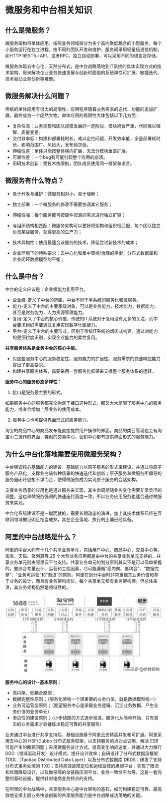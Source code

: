 # 微服务和中台相关知识

## 

## 什么是微服务？

微服务架构将单体应用，按照业务领域拆分为多个高内聚低耦合的小型服务，每个小服务运行在独立进程，由不同的团队开发和维护，服务间采用轻量级通信机制，如HTTP RESTful API，或者RPC，独立自动部署，可以采用不同的语言及存储。

微服务体现去中心化、天然分布式，是中台战略落地到IT系统的具体实现方式的技术架构，用来解决企业业务快速发展与创新时面临的系统弹性可扩展、敏捷迭代、技术驱动业务创新等难题。

## 微服务解决什么问题？

传统的单体应用有很大的局限性，应用程序随着业务需求的迭代、功能的追加扩展，最终成为一个庞然大物。单体应用的局限性大体包括以下几方面：

- 复杂性高：业务规模和团队规模发展的一定阶段，模块耦合严重，代码难以理解，质量变差。
- 交付效率低：构建和部署耗时长，难以定位问题，开发效率低，全量部署耗时长、影响范围广、风险大，发布频次低。
- 伸缩性差：单体只能按整体横向扩展，无法分模块垂直扩展。
- 可靠性差：一个bug有可能引起整个应用的崩溃。
- 阻碍技术创新：受技术栈限制，团队成员使用同一框架和语言。

## 微服务有什么特点？

- 易于开发与维护：微服务相对小，易于理解；

- 独立部署：一个微服务的修改不需要协调其它服务；

- 伸缩性强：每个服务都可按硬件资源的需求进行独立扩容；

- 与组织结构相匹配：微服务架构可以更好将架构和组织相匹配，每个团队独立负责某些服务，获得更高的生产力；

- 技术异构性：使用最适合该服务的技术，降低尝试新技术的成本；

- 企业环境下的特殊要求：去中心化和集中管控/治理的平衡，分布式数据库和企业闭环数据模型的平衡；

## 什么是中台？

  中台的定义应该是：企业级能力复用平台。

  - 企业级-定义了中台的范围，中台不同于单系统的服务化和微服务。
  - 能力-定义了中台的主要承载对象，可以是业务能力，技术能力，数据能力，甚至是财务能力，人力资源管理能力。
  - 复用-定义了中台的核心价值，传统的IT系统对于复用没有太多的关注，而中台要求组织需要通过复用实现数字化敏捷力。
  - 平台-定义了中台的主要形式，区别于传统IT系统的烟囱式构建，通过对能力的更细粒度识别，实现企业能力的柔性复用。

  **共享服务体系是业务中台的核心中枢。**

  - 对这些服务中心的服务稳定性、服务能力的扩展性、服务需求的快速响应能力提出了更高要求。
  - 构建共享服务体系，需要采用一套服务化框架来支撑整个服务体系的运转。

  **服务中心的服务形态多样性：**

1. 接口是服务最主要的形式。

  如果服务中心的服务都完全拘泥于接口这种形式，那又大大局限了服务中心的服务能力，或者会增加上层业务的使用成本。

2. 服务中心也可提供界面形式的服务能力。

  淘宝的商品中心的商品发布能直接提供用户操作的界面，商品的类目管理也会有淘宝小二操作的界面，类似的交易中心、营销中心都有提供界面形式的服务能力。

  ## 为什么中台化落地需要使用微服务架构？

  中台强调核心基础能力的建设，基础能力以原子服务的形式来建设，并通过将原子服务产品化，支撑业务端各种场景的快速迭代和创新；原子服务和微服务所倡导的服务自闭环思想不谋而合，使得微服务成为实现原子服务的合适架构。

  支撑业务场景的应用也是通过服务来实现，其生命周期随业务变化需要非常灵活的调整，这也和微服务强调的快速迭代高度一致，所以业务应用服务也适合通过微服务来实现。

  中台化系统建设不是一蹴而就的，需要长期动态的演进，加上其技术体系已经在互联网领域被证明且相当成熟，其在企业落地、执行的土壤已经具备。

## 阿里的中台战略是什么？

阿里的中台大约有十几个共享业务单元，包括用户中心、商品中心、交易中心等。淘宝、天猫、聚划算等 25 个大型业务应用都是由中台的共享业务单元支持的，共享业务单元则由阿里云平台支持。共享业务单元的划分原则其实不是可以简单掌握的，要综合考量设计、运营和工程因素，尽可能遵循“高内聚、低耦合”、“数据完整”、“业务可运营”和“渐进”的原则。阿里在划分中台时非常重视其业务价值和基于业务的设计，而且有业务架构岗位，每个共享单元都有业务架构师。但总体来讲，其业务架构仍然是领域性的。

![什么是微服务？什么是中台？阿里的中台战略？](微服务相关知识.assets/1066c8fdc51c4c8d901b1d334ca099eb.jpg)

**服务中心的设计--基本原则：**

- 高内聚、低耦合原则；
- 数据完整性原则；（服务化架构一个很重要的业务价值，就是数据模型统一）
- 业务可运营型原则；（期望服务中心是承载业务逻辑、沉淀业务数据、产生业务价值的业务单元）
- 渐进性的建设原则；（小步快跑的方式逐步推进，服务化从简单开始，只有真实的业务需求才会锤炼出稳定可靠的共享服务）

业务通过中台进行共享支持后，基础设施基于阿里云支持高并发和可扩展。阿里采用去中心的 HSF/Dubbo 分布式服务框架，以支持服务的点对点调用，解决 ESB 可能产生的瓶颈问题；采用微服务设计方式，提高变化响应速度，并通过大力推行 DDD（领域驱动开发）设计模式，提升设计效率；自研设计了分布式数据层框架 TDDL（Taobao Distributed Data Layer）以及分布式数据库 DRDS；研发了支持分布式事务处理的 TXC；支持高效故障定位和运维监控的鹰眼平台；实现了限流和优雅降级设计，以及做保障的全链路压测平台、业务一致性平台等。这是一套完整的基础设施，提供针对电商业务特点的支持。

在阿里的中台战略中，共享服务中心是中台架构的基石，如何构建稳定可靠、最高效地支撑上层业务快速创新的共享服务能力是中台战略成功落地的关键。

